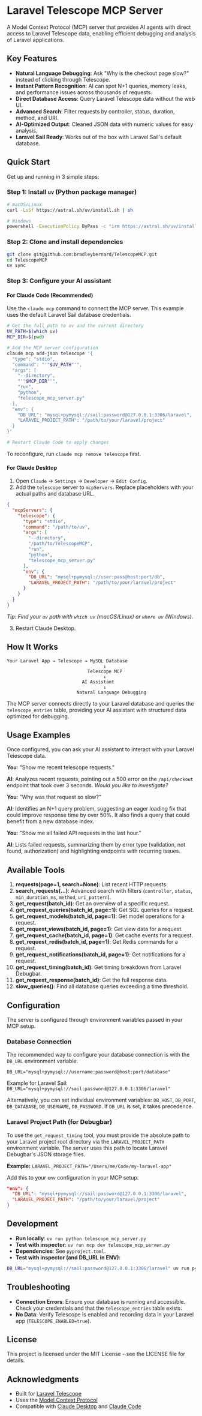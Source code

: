 # Laravel Telescope MCP Server

A Model Context Protocol (MCP) server that provides AI agents with direct access to Laravel Telescope data, enabling efficient debugging and analysis of Laravel applications.

## Key Features

- **Natural Language Debugging**: Ask "Why is the checkout page slow?" instead of clicking through Telescope.
- **Instant Pattern Recognition**: AI can spot N+1 queries, memory leaks, and performance issues across thousands of requests.
- **Direct Database Access**: Query Laravel Telescope data without the web UI.
- **Advanced Search**: Filter requests by controller, status, duration, method, and URI.
- **AI-Optimized Output**: Cleaned JSON data with numeric values for easy analysis.
- **Laravel Sail Ready**: Works out of the box with Laravel Sail's default database.

## Quick Start

Get up and running in 3 simple steps:

### Step 1: Install `uv` (Python package manager)
```bash
# macOS/Linux
curl -LsSf https://astral.sh/uv/install.sh | sh

# Windows
powershell -ExecutionPolicy ByPass -c "irm https://astral.sh/uv/install.ps1 | iex"
```

### Step 2: Clone and install dependencies
```bash
git clone git@github.com:bradleybernard/TelescopeMCP.git
cd TelescopeMCP
uv sync
```

### Step 3: Configure your AI assistant

#### For Claude Code (Recommended)
Use the `claude mcp` command to connect the MCP server. This example uses the default Laravel Sail database credentials.

```bash
# Get the full path to uv and the current directory
UV_PATH=$(which uv)
MCP_DIR=$(pwd)

# Add the MCP server configuration
claude mcp add-json telescope '{
  "type": "stdio",
  "command": "'"$UV_PATH"'",
  "args": [
    "--directory",
    "'"$MCP_DIR"'",
    "run",
    "python",
    "telescope_mcp_server.py"
  ],
  "env": {
    "DB_URL": "mysql+pymysql://sail:password@127.0.0.1:3306/laravel",
    "LARAVEL_PROJECT_PATH": "/path/to/your/laravel/project"
  }
}'

# Restart Claude Code to apply changes
```
To reconfigure, run `claude mcp remove telescope` first.

#### For Claude Desktop
1.  Open `Claude` → `Settings` → `Developer` → `Edit Config`.
2.  Add the `telescope` server to `mcpServers`. Replace placeholders with your actual paths and database URL.

```json
{
  "mcpServers": {
    "telescope": {
      "type": "stdio",
      "command": "/path/to/uv",
      "args": [
        "--directory",
        "/path/to/TelescopeMCP",
        "run",
        "python",
        "telescope_mcp_server.py"
      ],
      "env": {
        "DB_URL": "mysql+pymysql://user:pass@host:port/db",
        "LARAVEL_PROJECT_PATH": "/path/to/your/laravel/project"
      }
    }
  }
}
```
*Tip: Find your `uv` path with `which uv` (macOS/Linux) or `where uv` (Windows).*

3.  Restart Claude Desktop.

## How It Works

```
Your Laravel App → Telescope → MySQL Database
                                    ↓
                              Telescope MCP
                                    ↓
                            AI Assistant
                                    ↓
                          Natural Language Debugging
```

The MCP server connects directly to your Laravel database and queries the `telescope_entries` table, providing your AI assistant with structured data optimized for debugging.

## Usage Examples

Once configured, you can ask your AI assistant to interact with your Laravel Telescope data.

**You**: "Show me recent telescope requests."

**AI**: Analyzes recent requests, pointing out a 500 error on the `/api/checkout` endpoint that took over 3 seconds. *Would you like to investigate?*

**You**: "Why was that request so slow?"

**AI**: Identifies an N+1 query problem, suggesting an eager loading fix that could improve response time by over 50%. It also finds a query that could benefit from a new database index.

**You**: "Show me all failed API requests in the last hour."

**AI**: Lists failed requests, summarizing them by error type (validation, not found, authorization) and highlighting endpoints with recurring issues.

## Available Tools

1.  **requests(page=1, search=None)**: List recent HTTP requests.
2.  **search_requests(...)**: Advanced search with filters (`controller`, `status`, `min_duration_ms`, `method`, `uri_pattern`).
3.  **get_request(batch_id)**: Get an overview of a specific request.
4.  **get_request_queries(batch_id, page=1)**: Get SQL queries for a request.
5.  **get_request_models(batch_id, page=1)**: Get model operations for a request.
6.  **get_request_views(batch_id, page=1)**: Get view data for a request.
7.  **get_request_cache(batch_id, page=1)**: Get cache events for a request.
8.  **get_request_redis(batch_id, page=1)**: Get Redis commands for a request.
9.  **get_request_notifications(batch_id, page=1)**: Get notifications for a request.
10. **get_request_timing(batch_id)**: Get timing breakdown from Laravel Debugbar.
11. **get_request_response(batch_id)**: Get the full response data.
12. **slow_queries()**: Find all database queries exceeding a time threshold.

## Configuration

The server is configured through environment variables passed in your MCP setup.

### Database Connection

The recommended way to configure your database connection is with the `DB_URL` environment variable.

`DB_URL="mysql+pymysql://username:password@host:port/database"`

Example for Laravel Sail:
`DB_URL="mysql+pymysql://sail:password@127.0.0.1:3306/laravel"`

Alternatively, you can set individual environment variables: `DB_HOST`, `DB_PORT`, `DB_DATABASE`, `DB_USERNAME`, `DB_PASSWORD`. If `DB_URL` is set, it takes precedence.

### Laravel Project Path (for Debugbar)

To use the `get_request_timing` tool, you must provide the absolute path to your Laravel project root directory via the `LARAVEL_PROJECT_PATH` environment variable. The server uses this path to locate Laravel Debugbar's JSON storage files.

**Example:**
`LARAVEL_PROJECT_PATH="/Users/me/Code/my-laravel-app"`

Add this to your `env` configuration in your MCP setup:

```json
"env": {
  "DB_URL": "mysql+pymysql://sail:password@127.0.0.1:3306/laravel",
  "LARAVEL_PROJECT_PATH": "/path/to/your/laravel/project"
}
```

## Development

-   **Run locally**: `uv run python telescope_mcp_server.py`
-   **Test with inspector**: `uv run mcp dev telescope_mcp_server.py`
-   **Dependencies**: See `pyproject.toml`.
-   **Test with inspector (and DB_URL in ENV)**: 
```bash
DB_URL="mysql+pymysql://sail:password@127.0.0.1:3306/laravel" uv run python telescope_mcp_server.py
```

## Troubleshooting

-   **Connection Errors**: Ensure your database is running and accessible. Check your credentials and that the `telescope_entries` table exists.
-   **No Data**: Verify Telescope is enabled and recording data in your Laravel app (`TELESCOPE_ENABLED=true`).

## License

This project is licensed under the MIT License - see the LICENSE file for details.

## Acknowledgments

- Built for [Laravel Telescope](https://laravel.com/docs/telescope)
- Uses the [Model Context Protocol](https://modelcontextprotocol.io/)
- Compatible with [Claude Desktop](https://claude.ai/download) and [Claude Code](https://claude.ai/code)